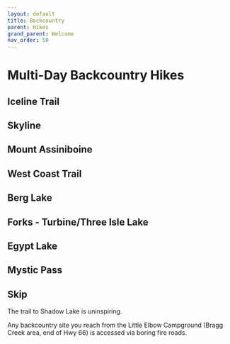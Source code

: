 ```yaml
---
layout: default
title: Backcountry
parent: Hikes
grand_parent: Welcome
nav_order: 50
---
```

# Multi-Day Backcountry Hikes

## Iceline Trail

## Skyline

## Mount Assiniboine

## West Coast Trail

## Berg Lake

## Forks - Turbine/Three Isle Lake

## Egypt Lake

## Mystic Pass


## Skip
The trail to Shadow Lake is uninspiring. 

Any backcountry site you reach from the Little Elbow Campground (Bragg Creek area, end of Hwy 66) is accessed via boring fire roads.
